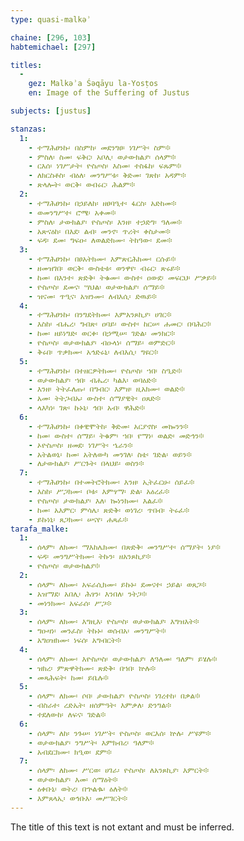 ```yaml
---
type: quasi-malkəʾ

chaine: [296, 103]
habtemichael: [297]

titles:
  -
    gez: Malkəʾa Śəqāyu la-Yosṭos
    en: Image of the Suffering of Justus

subjects: [justus]

stanzas:
  1:
    - ተማሕፀንኩ፡ በስምከ፡ መደንግፀ፡ ነገሥት፡ ስም፨
    - ምስለ፡ ስመ፡ ፍቅር፡ አቦሊ፡ ወታውክልያ፡ ሰላም፨
    - ርእሰ፡ ነገሥታት፡ ዮስጦስ፡ እስመ፡ ተስፋከ፡ ፍጹም፨
    - ለክርስቶስ፡ ብዕለ፡ መንግሥቱ፡ ቅድመ፡ ገጽከ፡ አዳም፨
    - ጽላሎት፡ ወርቅ፡ ወብሩር፡ ሕልም፨
  2:
    - ተማሕፀንኩ፡ በኃይለከ፡ ዘፀባዒተ፡ ፋርስ፡ አድከመ፨
    - ወመንግሥተ፡ ሮሜ፡ አቀመ፨
    - ምስለ፡ ታውክልያ፡ ዮስጦስ፡ እንዘ፡ ተኃድግ፡ ዓለመ፨
    - አጽናዕከ፡ በእደ፡ ልብ፡ መንኖ፡ ጥሪት፡ ቀስታመ፨
    - ፍዳ፡ ደመ፡ ግፍዑ፡ ለወልድክሙ፡ ትከዓው፡ ደመ፨
  3:
    - ተማሕፀንኩ፡ በፀአትክሙ፡ እምጽርሕክሙ፡ ርሱይ፨
    - ዘመዝገበ፡ ወርቅ፡ ውስቴቱ፡ ወንዋየ፡ ብሩር፡ ጽሩይ፨
    - ከመ፡ በእንተ፡ ጽድቅ፡ ትቁሙ፡ ውስተ፡ ዐውደ፡ መፍርህ፡ ሥቃይ፨
    - ዮስጦስ፡ ደመና፡ ሣህል፡ ወታውክልያ፡ ሰማይ፨
    - ዝናመ፡ ጥዒና፡ አዝንሙ፡ ለብእሲ፡ ድዉይ፨
  4:
    - ተማሕፀንኩ፡ በንግደትክሙ፡ እምአንጾኪያ፡ ሀገር፨
    - እስከ፡ ብሔረ፡ ግብጽ፡ ዐባይ፡ ውስተ፡ ከርሠ፡ ሐመር፡ በባሕር፨
    - ከመ፡ ዘይነግድ፡ ወርቀ፡ በኃሚሠ፡ ገድል፡ መንክር፨
    - ዮስጦስ፡ ወታውክልያ፡ ብዑላነ፡ ሰማይ፡ ወምድር፨
    - ቅሩበ፡ ጥቃክሙ፡ አኅድሩኒ፡ ለብእሲ፡ ግዩር፨
  5:
    - ተማሕፀንኩ፡ በተዘርዎትክሙ፡ ዮስጦስ፡ ኀበ፡ ስዒድ፨
    - ወታውክልያ፡ ኀበ፡ ብሔረ፡ ካልእ፡ ወባዕድ፨
    - እንዘ፡ ትትፈለጡ፡ በግብር፡ እምዘ፡ ዚአክሙ፡ ወልድ፨
    - አመ፡ ትትጋብኡ፡ ውስተ፡ ሰማያዊት፡ ዐጸድ፨
    - ላእካነ፡ ገጽ፡ ኩኑኒ፡ ኅበ፡ አብ፡ ዋሕድ፨
  6:
    - ተማሕፀንኩ፡ በቀዊሞትከ፡ ቅድመ፡ አርያኖስ፡ መኰንን፨
    - ከመ፡ ውስተ፡ ሰማይ፡ ትቁም፡ ኀበ፡ የማነ፡ ወልድ፡ መድኅን፨
    - ኦዮስጦስ፡ ዘመደ፡ ነገሥት፡ ኄራን፨
    - አትልወኒ፡ ከመ፡ አትለውካ መንገለ፡ ስቴ፡ ገድል፡ ወይን፨
    - ለታውክልያ፡ ሥርጉት፡ በላህይ፡ ወስን፨
  7:
    - ተማሕፀንኩ፡ በተመትሮትክሙ፡ እንዘ፡ ኢትፈርሁ፡ ሰይፈ፨
    - እስከ፡ ሥጋክሙ፡ ቦቱ፡ እምፃማ፡ ድል፡ አዕረፈ፨
    - ዮስጦስ፡ ታውክልያ፡ እለ፡ ኰነንክሙ፡ እልፈ፨
    - ከመ፡ አእምር፡ ምሳሌ፡ ጽድቅ፡ ወነገረ፡ ጥበብ፡ ትሩፈ፨
    - ይኩነኒ፡ ጸጋክሙ፡ ሠናየ፡ ሐጻፈ፨
tarafa_malke:
  1:
    - ሰላም፡ ለክሙ፡ ማእከሌክሙ፡ በጽድቅ፡ መንግሥተ፡ ሰማያት፡ ነያ፨
    - ፍዳ፡ መንግሥትክሙ፡ ትኩን፡ ዘአንጾኪያ፨
    - ዮስጦስ፡ ወታውክልያ፨
  2:
    - ሰላም፡ ለክሙ፡ አፍራሲክሙ፡ ይኩኑ፡ ደመናተ፡ ኃይል፡ ወጸጋ፨
    - አዝማደ፡ አበሊ፡ ሕፃን፡ እንበለ፡ ንትጋ፨
    - መነንክሙ፡ አፍራሰ፡ ሥጋ፨
  3:
    - ሰላም፡ ለክሙ፡ እግዚእ፡ ዮስጦስ፡ ወታውክልያ፡ እግዝእት፨
    - ግዑዛነ፡ መንፈስ፡ ትኩኑ፡ ወሰብአ፡ መንግሥት፨
    - አግዐዝክሙ፡ ነፍሰ፡ አግብርት፨
  4:
    - ሰላም፡ ለክሙ፡ እዮስጦስ፡ ወታውክልያ፡ ለዓለመ፡ ዓለም፡ ይሄሉ፨
    - ዝክረ፡ ምጽዋትክሙ፡ ጽድቅ፡ በኀበ፡ ኵሉ፨
    - መጻሕፍት፡ ከመ፡ ይቤሉ፨
  5:
    - ሰላም፡ ለክሙ፡ ሶበ፡ ታውክልያ፡ ዮስጦስ፡ ነገረተከ፡ በቃል፨
    - ብስራተ፡ ረድኤት፡ ዘሰምዓት፡ እምቃለ፡ ድንግል፨
    - ተደለውከ፡ ለፍና፡ ገድል፨
  6:
    - ሰላም፡ ለከ፡ ንጉሠ፡ ነገሥት፡ ዮስጦስ፡ ወርእሰ፡ ኵሉ፡ ሥዩም፨
    - ወታውክልያ፡ ንግሥት፡ እምክብረ፡ ዓለም፨
    - አብደርክሙ፡ ክዒወ፡ ደም፨
  7:
    - ሰላም፡ ለከሙ፡ ሥርወ፡ ሀገራ፡ ዮስጦስ፡ ለአንጾኪያ፡ እምርት፨
    - ወታውክልያ፡ እመ፡ ሰማዕት፨
    - ዕቀቡኒ፡ ወትረ፡ በኍልቈ፡ ዕለት፨
    - እምጸላኢ፡ ወኅቡእ፡ መሥገርት፨
---
```

The title of this text is not extant and must be inferred.